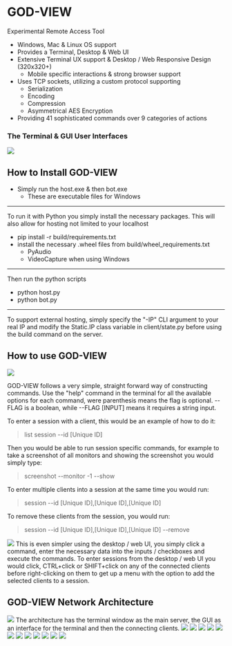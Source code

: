 # GOD-VIEW
Experimental Remote Access Tool
* Windows, Mac & Linux OS support
* Provides a Terminal, Desktop & Web UI
* Extensive Terminal UX support & Desktop / Web Responsive Design (320x320+)
  * Mobile specific interactions & strong browser support
* Uses TCP sockets, utilizing a custom protocol supporting
  * Serialization
  * Encoding
  * Compression
  * Asymmetrical AES Encryption
* Providing 41 sophisticated commands over 9 categories of actions 

### The Terminal & GUI User Interfaces
<img src="/build/github/ui.png" />

## How to Install GOD-VIEW
* Simply run the host.exe & then bot.exe
  * These are executable files for Windows
---
To run it with Python you simply install the necessary packages.
This will also allow for hosting not limited to your localhost
- pip install -r build/requirements.txt
- install the necessary .wheel files from build/wheel_requirements.txt
  - PyAudio
  - VideoCapture when using Windows
---
Then run the python scripts
- python host.py
- python bot.py
---
To support external hosting, simply specify the "-IP" CLI argument to your real IP and modify the Static.IP class variable in client/state.py before using the build command on the server.

## How to use GOD-VIEW
<img src="/build/github/help.png" />

GOD-VIEW follows a very simple, straight forward way of constructing commands. Use the "help" command in the terminal for all the available options for each command, were parenthesis means the flag is optional. --FLAG is a boolean, while --FLAG [INPUT] means it requires a string input.

To enter a session with a client, this would be an example of how to do it:
> list
> session --id [Unique ID]

Then you would be able to run session specific commands, for example to take a screenshot of all monitors and showing the screenshot you would simply type:
> screenshot --monitor -1 --show

To enter multiple clients into a session at the same time you would run:
> session --id [Unique ID],[Unique ID],[Unique ID]

To remove these clients from the session, you would run:
> session --id [Unique ID],[Unique ID],[Unique ID] --remove

<img src="/build/github/gui help.png" />
This is even simpler using the desktop / web UI, you simply click a command, enter the necessary data into the inputs / checkboxes and execute the commands. To enter sessions from the desktop / web UI you would click, CTRL+click or SHIFT+click on any of the connected clients before right-clicking on them to get up a menu with the option to add the selected clients to a session.

## GOD-VIEW Network Architecture
<img src="/build/github/network architecture.png" />
The architecture has the terminal window as the main server, the GUI as an interface for the terminal and then the connecting clients.

<img src="/build/github/pdf/01-GOD-VIEW.png" />
<img src="/build/github/pdf/02-GOD-VIEW.png" />
<img src="/build/github/pdf/03-GOD-VIEW.png" />
<img src="/build/github/pdf/04-GOD-VIEW.png" />
<img src="/build/github/pdf/05-GOD-VIEW.png" />
<img src="/build/github/pdf/06-GOD-VIEW.png" />
<img src="/build/github/pdf/07-GOD-VIEW.png" />
<img src="/build/github/pdf/08-GOD-VIEW.png" />
<img src="/build/github/pdf/09-GOD-VIEW.png" />
<img src="/build/github/pdf/10-GOD-VIEW.png" />
<img src="/build/github/pdf/11-GOD-VIEW.png" />
<img src="/build/github/pdf/12-GOD-VIEW.png" />
